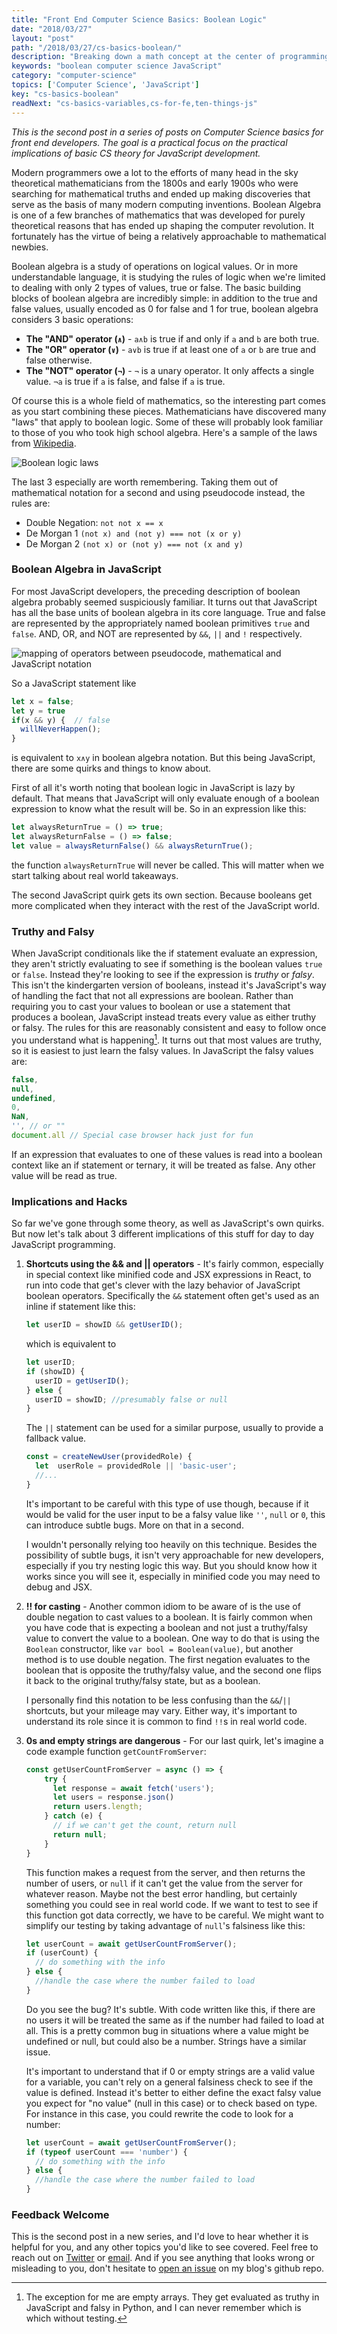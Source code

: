```yaml
---
title: "Front End Computer Science Basics: Boolean Logic"
date: "2018/03/27"
layout: "post"
path: "/2018/03/27/cs-basics-boolean/"
description: "Breaking down a math concept at the center of programming"
keywords: "boolean computer science JavaScript"
category: "computer-science"
topics: ['Computer Science', 'JavaScript']
key: "cs-basics-boolean"
readNext: "cs-basics-variables,cs-for-fe,ten-things-js"
---
```


*This is the second post in a series of posts on Computer Science basics for front end developers.  The goal is a practical focus on the practical implications of basic CS theory for JavaScript development.*

Modern programmers owe a lot to the efforts of many head in the sky theoretical mathematicians from the 1800s and early 1900s who were searching for mathematical truths and ended up making discoveries that serve as the basis of many modern computing inventions.  Boolean Algebra is one of a few branches of mathematics that was developed for purely theoretical reasons that has ended up shaping the computer revolution.  It fortunately has the virtue of being a relatively approachable to mathematical newbies.

Boolean algebra is a study of operations on logical values. Or in more understandable language, it is studying the rules of logic when we're limited to dealing with only 2 types of values, true or false.  The basic building blocks of boolean algebra are incredibly simple: in addition to the true and false values, usually encoded as 0 for false and 1 for true, boolean algebra considers 3 basic operations:

- **The "AND" operator (`∧`)** - `a∧b` is true if and only if `a` and `b` are both true.
- **The "OR" operator (`∨`)** - `a∨b` is true if at least one of `a` or `b` are true and false otherwise.
- **The "NOT" operator (`¬`)** - `¬` is a unary operator. It only affects a single value.  `¬a` is true if `a` is false, and false if `a` is true.

Of course this is a whole field of mathematics, so the interesting part comes as you start combining these pieces.  Mathematicians have discovered many "laws" that apply to boolean logic.  Some of these will probably look familiar to those of you who took high school algebra.  Here's a sample of the laws from [Wikipedia](https://en.wikipedia.org/wiki/Boolean_algebra).

![Boolean logic laws](boolean-laws.png)

The last 3 especially are worth remembering.  Taking them out of mathematical notation for a second and using pseudocode instead, the rules are:

- Double Negation: `not not x == x`
- De Morgan 1 `(not x) and (not y) === not (x or y)`
- De Morgan 2 `(not x) or (not y) === not (x and y)`

### Boolean Algebra in JavaScript

For most JavaScript developers, the preceding description of boolean algebra probably seemed suspiciously familiar.  It turns out that JavaScript has all the base units of boolean algebra in its core language.  True and false are represented by the appropriately named boolean primitives `true` and `false`.  AND, OR, and NOT are represented by `&&`, `||` and `!` respectively.

![mapping of operators between pseudocode, mathematical and JavaScript notation](boolean-mappings.png)

So a JavaScript statement like

```javascript
let x = false;
let y = true
if(x && y) {  // false
  willNeverHappen();
}
```

is equivalent to `x∧y` in boolean algebra notation.  But this being JavaScript, there are some quirks and things to know about.  

First of all it's worth noting that boolean logic in JavaScript is lazy by default.  That means that JavaScript will only evaluate enough of a boolean expression to know what the result will be.  So in an expression like this:

```javascript
let alwaysReturnTrue = () => true;
let alwaysReturnFalse = () => false;
let value = alwaysReturnFalse() && alwaysReturnTrue();
```

the function `alwaysReturnTrue` will never be called.  This will matter when we start talking about real world takeaways.  

The second JavaScript quirk gets its own section.  Because booleans get more complicated when they interact with the rest of the JavaScript world.

### Truthy and Falsy

When JavaScript conditionals like the if statement evaluate an expression, they aren't strictly evaluating to see if something is the boolean values `true` or `false`.   Instead they're looking to see if the expression is *truthy* or *falsy*.  This isn't the kindergarten version of booleans, instead it's JavaScript's way of handling the fact that not all expressions are boolean.  Rather than requiring you to cast your values to boolean or use a statement that produces a boolean, JavaScript instead treats every value as either truthy or falsy.  The rules for this are reasonably consistent and easy to follow once you understand what is happening[^1].  It turns out that most values are truthy, so it is easiest to just learn the falsy values.  In JavaScript the falsy values are:

```javascript
false,
null,
undefined,
0,
NaN,
'', // or ""
document.all // Special case browser hack just for fun
```

If an expression that evaluates to one of these values is read into a boolean context like an if statement or ternary, it will be treated as false.  Any other value will be read as true.

### Implications and Hacks

So far we've gone through some theory, as well as JavaScript's own quirks.  But now let's talk about 3 different implications of this stuff for day to day JavaScript programming.

1. **Shortcuts using the  && and || operators** - It's fairly common, especially in special context like minified code and JSX expressions in React, to run into code that get's clever with the lazy behavior of JavaScript boolean operators.  Specifically the `&&` statement often get's used as an inline if statement like this:

    ```javascript
    let userID = showID && getUserID();
    ```

    which is equivalent to

    ```javascript
    let userID;
    if (showID) {
      userID = getUserID();
    } else {
      userID = showID; //presumably false or null
    }
    ```

    The `||` statement can be used for a similar purpose, usually to provide a fallback value.

    ```javascript
    const = createNewUser(providedRole) {
      let  userRole = providedRole || 'basic-user';
      //...
    }
    ```

    It's important to be careful with this type of use though, because if it would be valid for the user input to be a falsy value like `''`, `null` or `0`, this can introduce subtle bugs.  More on that in a second.

    I wouldn't personally relying too heavily on this technique.  Besides the possibility of subtle bugs, it isn't very approachable for new developers, especially if you try nesting logic this way.  But you should know how it works since you will see it, especially in minified code you may need to debug and JSX.

2. **!! for casting** - Another common idiom to be aware of is the use of double negation to cast values to a boolean.  It is fairly common when you have code that is expecting a boolean and not just a truthy/falsy value to convert the value to a boolean.  One way to do that is using the `Boolean` constructor, like `var bool = Boolean(value)`, but another method is to use double negation.  The first negation evaluates to the boolean that is opposite the truthy/falsy value, and the second one flips it back to the original truthy/falsy state, but as a boolean.

    I personally find this notation to be less confusing than the `&&`/`||` shortcuts, but your mileage may vary.  Either way, it's important to understand its role since it is common to find `!!`s in real world code.

3. **0s and empty strings are dangerous** - For our last quirk, let's imagine a code example function `getCountFromServer`:

    ```javascript
    const getUserCountFromServer = async () => {
        try {
          let response = await fetch('users');
          let users = response.json()
          return users.length;
        } catch (e) {
          // if we can't get the count, return null
          return null;
        }
    }
    ```

    This function makes a request from the server, and then returns the number of users, or `null` if it can't get the value from the server for whatever reason.  Maybe not the best error handling, but certainly something you could see in real world code.  If we want to test to see if this function got data correctly, we have to be careful.  We might want to simplify our testing by taking advantage of `null`'s falsiness like this:

    ```javascript
    let userCount = await getUserCountFromServer();
    if (userCount) {
      // do something with the info
    } else {
      //handle the case where the number failed to load
    }
    ```

    Do you see the bug?  It's subtle.  With code written like this, if there are no users it will be treated the same as if the number had failed to load at all.  This is a pretty common bug in situations where a value might be undefined or null, but could also be a number.  Strings have a similar issue.  

    It's important to understand that if 0 or empty strings are a valid value for a variable, you can't rely on a general falsiness check to see if the value is defined.  Instead it's better to either define the exact falsy value you expect for "no value" (null in this case) or to check based on type.  For instance in this case, you could rewrite the code to look for a number:

    ```javascript
    let userCount = await getUserCountFromServer();
    if (typeof userCount === 'number') {
      // do something with the info
    } else {
      //handle the case where the number failed to load
    }
    ```

### Feedback Welcome

This is the second post in a new series, and I'd love to hear whether it is helpful for you, and any other topics you'd like to see covered. Feel free to reach out on [Twitter](https://twitter.com/ben336) or [email](mailto:ben@benmccormick.org).  And if you see anything that looks wrong or misleading to you, don't hesitate to [open an issue](https://github.com/benmccormick/benmccormickorg/issues/new) on my blog's github repo.



[^1]: The exception for me are empty arrays.  They get evaluated as truthy in JavaScript and falsy in Python, and I can never remember which is which without testing.
